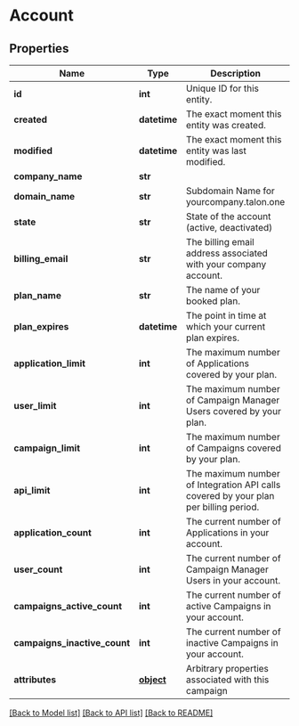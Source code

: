# Account


## Properties
Name | Type | Description | Notes
------------ | ------------- | ------------- | -------------
**id** | **int** | Unique ID for this entity. | 
**created** | **datetime** | The exact moment this entity was created. | 
**modified** | **datetime** | The exact moment this entity was last modified. | 
**company_name** | **str** |  | 
**domain_name** | **str** | Subdomain Name for yourcompany.talon.one | 
**state** | **str** | State of the account (active, deactivated) | 
**billing_email** | **str** | The billing email address associated with your company account. | 
**plan_name** | **str** | The name of your booked plan. | [optional] 
**plan_expires** | **datetime** | The point in time at which your current plan expires. | [optional] 
**application_limit** | **int** | The maximum number of Applications covered by your plan. | [optional] 
**user_limit** | **int** | The maximum number of Campaign Manager Users covered by your plan. | [optional] 
**campaign_limit** | **int** | The maximum number of Campaigns covered by your plan. | [optional] 
**api_limit** | **int** | The maximum number of Integration API calls covered by your plan per billing period. | [optional] 
**application_count** | **int** | The current number of Applications in your account. | 
**user_count** | **int** | The current number of Campaign Manager Users in your account. | 
**campaigns_active_count** | **int** | The current number of active Campaigns in your account. | 
**campaigns_inactive_count** | **int** | The current number of inactive Campaigns in your account. | 
**attributes** | [**object**](.md) | Arbitrary properties associated with this campaign | [optional] 

[[Back to Model list]](../README.md#documentation-for-models) [[Back to API list]](../README.md#documentation-for-api-endpoints) [[Back to README]](../README.md)


